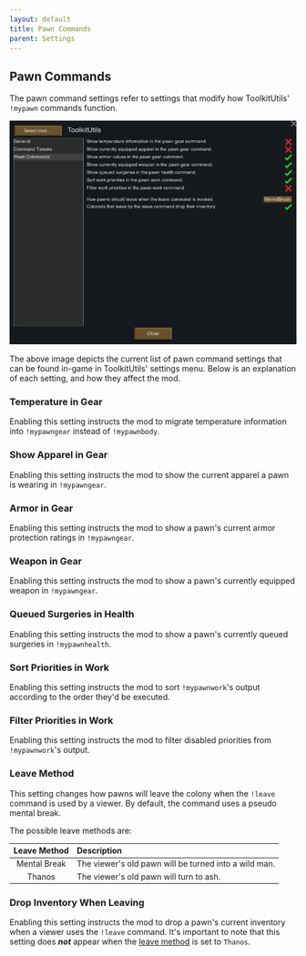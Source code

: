 ```yaml
---
layout: default
title: Pawn Commands
parent: Settings
---
```


## Pawn Commands

The pawn command settings refer to settings that modify how ToolkitUtils'
`!mypawn` commands function.

![Pawn Command Settings](/assets/settings-pawn_commands.png)

The above image depicts the current list of pawn command settings that
can be found in-game in ToolkitUtils' settings menu. Below is an explanation
of each setting, and how they affect the mod.

### Temperature in Gear

Enabling this setting instructs the mod to migrate temperature information
into `!mypawngear` instead of `!mypawnbody`.

### Show Apparel in Gear

Enabling this setting instructs the mod to show the current apparel a pawn
is wearing in `!mypawngear`.

### Armor in Gear

Enabling this setting instructs the mod to show a pawn's current armor
protection ratings in `!mypawngear`.

### Weapon in Gear

Enabling this setting instructs the mod to show a pawn's currently equipped
weapon in `!mypawngear`.

### Queued Surgeries in Health

Enabling this setting instructs the mod to show a pawn's currently queued
surgeries in `!mypawnhealth`.

### Sort Priorities in Work

Enabling this setting instructs the mod to sort `!mypawnwork`'s output
according to the order they'd be executed.

### Filter Priorities in Work

Enabling this setting instructs the mod to filter disabled priorities from
`!mypawnwork`'s output.

### Leave Method

This setting changes how pawns will leave the colony when the `!leave`
command is used by a viewer. By default, the command uses a pseudo mental
break.

The possible leave methods are:

| Leave Method                  | Description                                           |
|:-----------------------------:|:------------------------------------------------------|
| Mental Break                  | The viewer's old pawn will be turned into a wild man. |
| Thanos                        | The viewer's old pawn will turn to ash.               |

### Drop Inventory When Leaving

Enabling this setting instructs the mod to drop a pawn's current inventory
when a viewer uses the `!leave` command. It's important to note that this
setting does ***not*** appear when the [leave method](#leave-method) is set
to `Thanos`.
